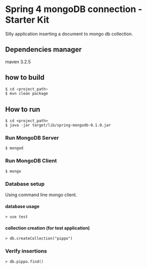 # Spring 4 mongoDB connection  - Starter Kit

Silly application inserting a document to mongo db collection.

## Dependencies manager
maven 3.2.5

## how to build
```bash
$ cd <project_path>
$ mvn clean package
```

## How to run
```
$ cd <project_path>
$ java -jar target/lib/spring-mongodb-0.1.0.jar
```

### Run MongoDB Server
```
$ mongod
```

### Run MongoDB Client
```
$ mongo
```

### Database setup
Using command line mongo client.

#### database usage
```
> use test
```

#### collection creation (for test application)
```
> db.createCollection("pippo")
```

### Verify insertions
```
> db.pippo.find()
```


